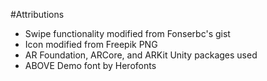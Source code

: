#Attributions 

* Swipe functionality modified from Fonserbc's gist
* Icon modified from Freepik PNG
* AR Foundation, ARCore, and ARKit Unity packages used
* ABOVE Demo font by Herofonts 
